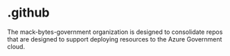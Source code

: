 # .github
The mack-bytes-government organization is designed to consolidate repos that are designed to support deploying resources to the Azure Government cloud.  
